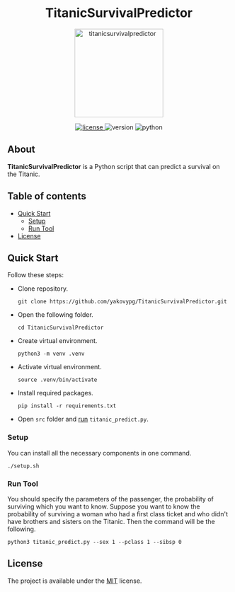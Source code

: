 <h1 align="center">TitanicSurvivalPredictor</h1>
<p align="center">
  <img alt="titanicsurvivalpredictor" height="200" src="https://media.giphy.com/media/OJw4CDbtu0jde/giphy.gif?cid=790b7611tfw5xgdvh4yax2h6nlpa3e2ik94wkl4ik0hs6g3e&ep=v1_gifs_search&rid=giphy.gif" />
</p>

<p align="center">
  <a href="https://github.com/yakovypg/YFaceRecognizer/blob/main/LICENSE">
    <img src="https://img.shields.io/badge/License-MIT-darkyellow.svg" alt="license" />
  </a>
  <img src="https://img.shields.io/badge/Version-1.0.0-red.svg" alt="version" />
  <img src="https://img.shields.io/badge/Python-3.11-blue" alt="python" />
</p>

## About
**TitanicSurvivalPredictor** is a Python script that can predict a survival on the Titanic.

## Table of contents
*    [Quick Start](#quick-start)
     * [Setup](#setup)
     * [Run Tool](#run-tool)
*    [License](#license)

## Quick Start
Follow these steps:
- Clone repository.
    ```
    git clone https://github.com/yakovypg/TitanicSurvivalPredictor.git
    ```
- Open the following folder.
    ```
    cd TitanicSurvivalPredictor
    ```
- Create virtual environment.
    ```
    python3 -m venv .venv
    ```
- Activate virtual environment.
    ```
    source .venv/bin/activate
    ```
- Install required packages.
    ```
    pip install -r requirements.txt
    ```
- Open `src` folder and [run](#run-tool) `titanic_predict.py`.

### Setup
You can install all the necessary components in one command.
```
./setup.sh
```

### Run Tool
You should specify the parameters of the passenger, the probability of surviving which you want to know. Suppose you want to know the probability of surviving a woman who had a first class ticket and who didn't have brothers and sisters on the Titanic. Then the command will be the following.
```
python3 titanic_predict.py --sex 1 --pclass 1 --sibsp 0
```

## License
The project is available under the [MIT](LICENSE) license.
